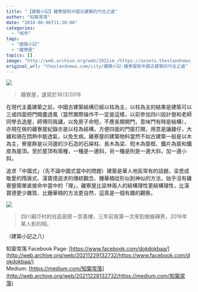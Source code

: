 ```yaml
---
title: "【建築小記】雞寮屋和中國古建築的巧合之處"
author: "知築常落"
date: "2018-08-06T11:30:00"
categories:
  - "城市"
tags:
  - "建築小記"
  - "雞寮屋"
topics: []
image: "http://web.archive.org/web/2021im_/https://assets.thestandnews.com/media/photos/1_h8LTr1aJ_V2jmpP9eXoc8Q_UHeOA.jpeg"
original_url: "thestandnews.com/city/建築小記-雞寮屋和中國古建築的巧合之處"
---
```

![](http://web.archive.org/web/2021im_/https://assets.thestandnews.com/media/photos/1_h8LTr1aJ_V2jmpP9eXoc8Q_UHeOA.jpeg)
> 雞寮屋，速寫於18/3/2018

在現代主義建築之前，中國古建築結構已經以柱為主，以柱為主的結果是建築可以三或四面把門開盡透風（當然實際操作不一定是這樣，以前參加四川設計營和老師同學去造屋，師傅同我講，以免房子命短，不應長期開門，意味門有時是結構），亦現在做的雞寮屋紀錄亦是以柱為結構，方便四面的門窗打開，用意是讓雞仔，大雞和鴿在悶熱中能透氣，以免生病。雞寮屋的建築物料當然不如古建築一般是以木為主，寮屋群是以河邊的沙石造的石屎柱、長木為梁、短木為窗框、鐵片為窗和鐵皮為屋頂。至於屋頂有兩種，一種是一邊斜，另一種是則是一邊大斜，加一邊小斜。

追求「中國式」（先不論中國式當中的問題）建築是華人地區常有的話題，梁思成敬愛的隋唐式、漢寶德追求的傳統觀念、鍾華楠從形似到神似的方法，始乎沒有雞寮屋簡單直接命中當中的「理」，雞寮屋比梁林兩人的結構理性更結構理性，比漢寶德更少雜質、比鍾華楠的方法更自然，這真是一個有趣的觀察。

![](http://web.archive.org/web/2021im_/https://assets.thestandnews.com/media/photos/1_9t4QSFLofgOrE9OnRR_o7Q_qZmVk.jpeg)
> 四川廟圷村的社區廚房－崇善樓，三年前我第一次來到做搬磚男，2016年某人影的相。

（建築小記之八）

知築常落 Facebook Page: [https://www.facebook.com/dokdokbaa/](http://web.archive.org/web/20211229132732/https://www.facebook.com/dokdokbaa/)  
Medium: [https://medium.com/知築常落](http://web.archive.org/web/20211229132732/https://medium.com/知築常落)